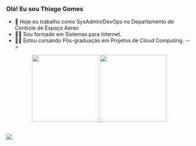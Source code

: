 ### Olá! Eu sou Thiago Gomes

- 🔭 Hoje eu trabalho como SysAdmin/DevOps no Departamento de Controle de Espaço Aéreo
- 👨‍🎓 Sou formado em Sistemas para Internet.
- 👨‍🎓 Estou cursando Pós-graduação em Projetos de Cloud Computing.
-->

<div align="center">
  <a href="https://github.com/thiagogomesxavier">
  <img height="180em" src="https://github-readme-stats.vercel.app/api?username=thiagogomesxavier&show_icons=true&theme=highcontrast&include_all_commits=true&count_private=true"/>
  <img height="180em" src="https://github-readme-stats.vercel.app/api/top-langs/?username=thiagogomesxavier&layout=compact&langs_count=7&theme=highcontrast"/>
</div>
  

##
  
  <a href="https://www.linkedin.com/in/thiago-gomes-b2216b8a/" target="_blank"><img src="https://img.shields.io/badge/-LinkedIn-%230077B5?style=for-the-badge&logo=linkedin&logoColor=white" target="_blank"></a> 
 
   
  </div>
